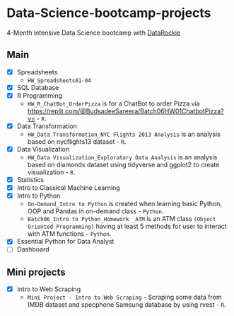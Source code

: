 # Data-Science-bootcamp-projects
4-Month intensive Data Science bootcamp with [DataRockie](https://datarockie.com/)

## Main
* [x] Spreadsheets
  - `HW_Spreadsheets01-04`
* [x] SQL Database
* [x] R Programming
  - `HW_R_ChatBot_OrderPizza` is for a ChatBot to order Pizza via https://replit.com/@BudsadeeSareera/Batch06HW01ChatbotPizza?v= - `R`.
* [x] Data Transformation
  - `HW_Data Transformation_NYC Flights 2013 Analysis` is an analysis based on nycflights13 dataset - `R`.
* [x] Data Visualization
  - `HW_Data Visualization_Exploratory Data Analysis` is an analysis based on diamonds dataset using tidyverse and ggplot2 to create visualization - `R`.
* [x] Statistics 
* [x] Intro to Classical Machine Learning
* [x] Intro to Python
  - `On-Demand_Intro to Python` is created when learning basic Python, OOP and Pandas in on-demand class - `Python`. 
  - `Batch06_Intro to Python_Homework _ATM` is an ATM class `(Object Oriented Programming)` having at least 5 methods for user to interact with ATM functions - `Python`.
* [x] Essential Python for Data Analyst
* [ ] Dashboard

## Mini projects
* [x] Intro to Web Scraping
  - `Mini Project - Intro to Web Scraping` - Scraping some data from IMDB dataset and specphone Samsung database by using rvest - `R`. 
